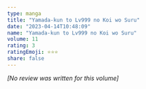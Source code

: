 ```yaml
---
type: manga
title: "Yamada-kun to Lv999 no Koi wo Suru"
date: "2023-04-14T10:48:09"
name: "Yamada-kun to Lv999 no Koi wo Suru"
volume: 11
rating: 3
ratingEmoji: ⭐️⭐️⭐️
share: false
---
```


*[No review was written for this volume]*
